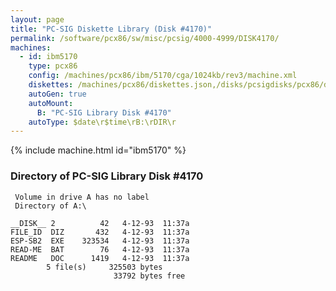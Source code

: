 ```yaml
---
layout: page
title: "PC-SIG Diskette Library (Disk #4170)"
permalink: /software/pcx86/sw/misc/pcsig/4000-4999/DISK4170/
machines:
  - id: ibm5170
    type: pcx86
    config: /machines/pcx86/ibm/5170/cga/1024kb/rev3/machine.xml
    diskettes: /machines/pcx86/diskettes.json,/disks/pcsigdisks/pcx86/diskettes.json
    autoGen: true
    autoMount:
      B: "PC-SIG Library Disk #4170"
    autoType: $date\r$time\rB:\rDIR\r
---
```


{% include machine.html id="ibm5170" %}

### Directory of PC-SIG Library Disk #4170

     Volume in drive A has no label
     Directory of A:\

    __DISK__ 2          42   4-12-93  11:37a
    FILE_ID  DIZ       432   4-12-93  11:37a
    ESP-SB2  EXE    323534   4-12-93  11:37a
    READ-ME  BAT        76   4-12-93  11:37a
    README   DOC      1419   4-12-93  11:37a
            5 file(s)     325503 bytes
                           33792 bytes free
